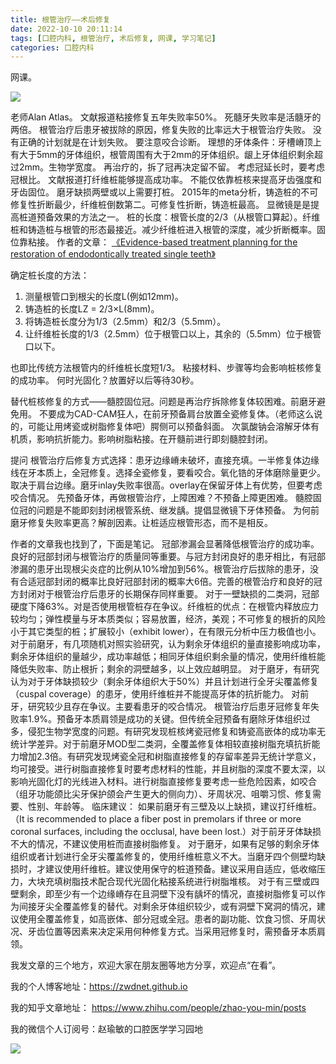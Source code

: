 ```yaml
---
title: 根管治疗——术后修复
date: 2022-10-10 20:11:14
tags: [口腔内科, 根管治疗, 术后修复, 网课, 学习笔记]
categories: 口腔内科
---
```

网课。

![](https://zymblog-1258069789.cos.ap-chengdu.myqcloud.com/blog0320-xiufu/01.jpg)

老师Alan Atlas。
文献报道粘接修复五年失败率50%。
死髓牙失败率是活髓牙的两倍。
根管治疗后患牙被拔除的原因，修复失败的比率远大于根管治疗失败。
没有正确的计划就是在计划失败。
要注意咬合诊断。
理想的牙体条件：牙槽嵴顶上有大于5mm的牙体组织，根管周围有大于2mm的牙体组织。龈上牙体组织剩余超过2mm。生物学宽度。
再治疗的，拆了冠再决定留不留。
考虑冠延长时，要考虑冠根比。
文献报道打纤维桩能够提高成功率。
不能仅依靠桩核来提高牙齿强度和牙齿固位。
磨牙缺损两壁或以上需要打桩。
2015年的meta分析，铸造桩的不可修复性折断最少，纤维桩倒数第二。可修复性折断，铸造桩最高。
显微镜是是提高桩道预备效果的方法之一。
桩的长度：根管长度的2/3（从根管口算起）。纤维桩和铸造桩与根管的形态最接近。减少纤维桩进入根管的深度，减少折断概率。固位靠粘接。
作者的文章：
[《Evidence-based treatment planning for the restoration of endodontically treated single teeth》](https://docslib.org/doc/16454/evidence-based-treatment-planning-for-the-restoration-of-endodontically)

确定桩长度的方法：
1. 测量根管口到根尖的长度L(例如12mm)。
2. 铸造桩的长度LZ = 2/3×L(8mm)。
3. 将铸造桩长度分为1/3（2.5mm）和2/3（5.5mm）。
4. 让纤维桩长度的1/3（2.5mm）位于根管口以上，其余的（5.5mm）位于根管口以下。

也即比传统方法根管内的纤维桩长度短1/3。
粘接材料、步骤等均会影响桩核修复的成功率。
何时光固化？放置好以后等待30秒。

替代桩核修复的方式——髓腔固位冠。问题是再治疗拆除修复体较困难。前磨牙避免用。
不要成为CAD-CAM狂人，在前牙预备肩台放置全瓷修复体。（老师这么说的，可能让用烤瓷或树脂修复体吧）腭侧可以预备斜面。
次氯酸钠会溶解牙体有机质，影响抗折能力。影响树脂粘接。在开髓前进行即刻髓腔封闭。

提问
根管治疗后修复方式选择：患牙边缘嵴未破坏，直接充填。一半修复体边缘线在牙本质上，全冠修复。选择全瓷修复，要看咬合。氧化锆的牙体磨除量更少。取决于肩台边缘。磨牙inlay失败率很高。overlay在保留牙体上有优势，但要考虑咬合情况。
先预备牙体，再做根管治疗，上障困难？不预备上障更困难。
髓腔固位冠的问题是不能即刻封闭根管系统、继发龋。提倡显微镜下牙体预备。
为何前磨牙修复失败率更高？解剖因素。让桩适应根管形态，而不是相反。

作者的文章我也找到了，下面是笔记。
冠部渗漏会显著降低根管治疗的成功率。良好的冠部封闭与根管治疗的质量同等重要。与冠方封闭良好的患牙相比，有冠部渗漏的患牙出现根尖炎症的比例从10%增加到56%。根管治疗后拔除的患牙，没有合适冠部封闭的概率比良好冠部封闭的概率大6倍。完善的根管治疗和良好的冠方封闭对于根管治疗后患牙的长期保存同样重要。
对于一壁缺损的二类洞，冠部硬度下降63%。对是否使用根管桩存在争议。纤维桩的优点：在根管内释放应力较均匀；弹性模量与牙本质类似；容易放置，经济，美观；不可修复的根折的风险小于其它类型的桩；扩展较小（exhibit lower），在有限元分析中压力极值也小。
对于前磨牙，有几项随机对照实验研究，认为剩余牙体组织的量直接影响成功率，剩余牙体组织的量越少，成功率越低；相同牙体组织剩余量的情况，使用纤维桩能降低失败率、防止根折；剩余的洞壁越多，以上效应越明显。
对于磨牙，有研究认为对于牙体缺损较少（剩余牙体组织大于50%）并且计划进行全牙尖覆盖修复（cuspal coverage）的患牙，使用纤维桩并不能提高牙体的抗折能力。
对前牙，研究较少且存在争议。主要看患牙的咬合情况。
根管治疗后患牙冠修复年失败率1.9%。预备牙本质肩领是成功的关键。但传统全冠预备有磨除牙体组织过多，侵犯生物学宽度的问题。有研究发现桩核烤瓷冠修复和铸瓷高嵌体的成功率无统计学差异。对于前磨牙MOD型二类洞，全覆盖修复体相较直接树脂充填抗折能力增加2.3倍。有研究发现烤瓷全冠和树脂直接修复的存留率差异无统计学意义，均可接受。进行树脂直接修复时要考虑材料的性能，并且树脂的深度不要太深，以影响光固化灯的光线进入材料。进行树脂直接修复要考虑一些危险因素，如咬合（组牙功能颌比尖牙保护颌会产生更大的侧向力）、牙周状况、咀嚼习惯、修复需要、性别、年龄等。
临床建议：
如果前磨牙有三壁及以上缺损，建议打纤维桩。（It is recommended to place a fiber post in premolars if three or more coronal surfaces, including the occlusal, have been lost.）对于前牙牙体缺损不大的情况，不建议使用桩而直接树脂修复。
对于磨牙，如果有足够的剩余牙体组织或者计划进行全牙尖覆盖修复的，使用纤维桩意义不大。当磨牙四个侧壁均缺损时，才建议使用纤维桩。建议使用保守的桩道预备。建议采用自适应，低收缩压力，大块充填树脂技术配合现代光固化粘接系统进行树脂堆核。
对于有三壁或四壁剩余，即至少有一个边缘嵴存在且洞壁下没有龋坏的情况，直接树脂修复可以作为间接牙尖全覆盖修复的替代。对剩余牙体组织较少，或有洞壁下窝洞的情况，建议使用全覆盖修复，如高嵌体、部分冠或全冠。患者的副功能、饮食习惯、牙周状况、牙齿位置等因素来决定采用何种修复方式。当采用冠修复时，需预备牙本质肩领。



我发文章的三个地方，欢迎大家在朋友圈等地方分享，欢迎点“在看”。

我的个人博客地址：https://zwdnet.github.io

我的知乎文章地址： https://www.zhihu.com/people/zhao-you-min/posts

我的微信个人订阅号：赵瑜敏的口腔医学学习园地

![](https://zymblog-1258069789.cos.ap-chengdu.myqcloud.com/other/wx.jpg)